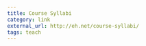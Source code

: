 ```yaml
---
title: Course Syllabi
category: link
external_url: http://eh.net/course-syllabi/
tags: teach
---
```

